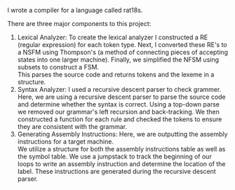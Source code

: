 I wrote a compiler for a language called rat18s.  

There are three major components to this project:
1. Lexical Analyzer: To create the lexical analyzer I constructed a RE (regular expression) for each
token type.  Next, I converted these RE's to a NSFM using Thompson's (a method of connecting pieces of 
accepting states into one larger machine). Finally, we simplified the NFSM using subsets to construct a FSM.  
This parses the source code and returns tokens and the lexeme in a structure.
2. Syntax Analyzer: I used a recursive descent parser to check grammer. Here, we are using a recursive descent parser to parse 
the source code and determine whether the syntax is correct.  Using a top-down parse we removed our grammar's 
left recursion and back-tracking. We then constructed a function for each rule and checked the tokens to 
ensure they are consistent with the grammar.
3. Generating Assembly Instructions: Here, we are outputting the assembly instructions for a target machine.  
We utilize a structure for both the assembly instructions table as well as the symbol table.  We
use a jumpstack to track the beginning of our loops to write an assembly instruction and
determine the location of the label.  These instructions are generated during the recursive descent parser.

